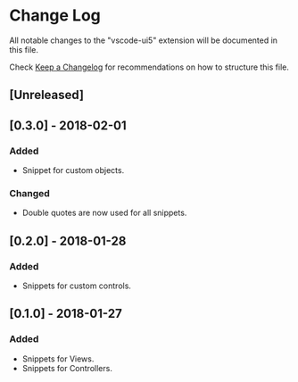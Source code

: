 # Change Log
All notable changes to the "vscode-ui5" extension will be documented in this file.

Check [Keep a Changelog](http://keepachangelog.com/) for recommendations on how to structure this file.

## [Unreleased]

## [0.3.0] - 2018-02-01

### Added
- Snippet for custom objects.

### Changed
- Double quotes are now used for all snippets.

## [0.2.0] - 2018-01-28

### Added
- Snippets for custom controls.

## [0.1.0] - 2018-01-27

### Added
- Snippets for Views.
- Snippets for Controllers.